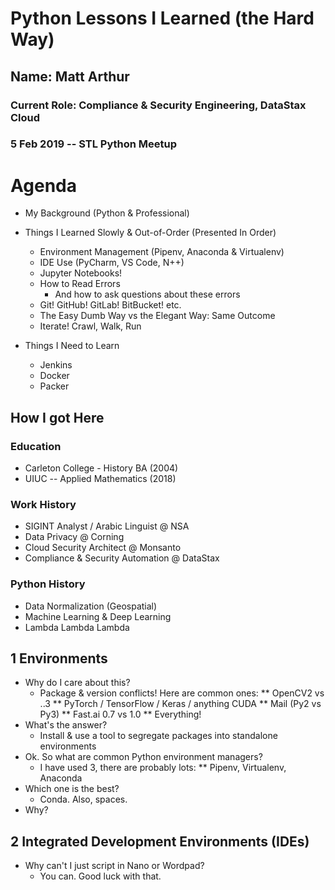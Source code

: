 # Python Lessons I Learned (the Hard Way)

## Name: Matt Arthur
### Current Role: Compliance & Security Engineering, DataStax Cloud 
### 5 Feb 2019 -- STL Python Meetup

# Agenda

* My Background (Python & Professional)
* Things I Learned Slowly & Out-of-Order (Presented In Order)
  * Environment Management (Pipenv, Anaconda & Virtualenv)
  * IDE Use (PyCharm, VS Code, N++)
  * Jupyter Notebooks! 
  * How to Read Errors
	* And how to ask questions about these errors
  * Git! GitHub! GitLab! BitBucket! etc.
  * The Easy Dumb Way vs the Elegant Way: Same Outcome
  * Iterate! Crawl, Walk, Run

* Things I Need to Learn
  * Jenkins
  * Docker
  * Packer


## How I got Here

### Education
* Carleton College - History BA (2004)
* UIUC -- Applied Mathematics (2018)

### Work History
* SIGINT Analyst / Arabic Linguist @ NSA 
* Data Privacy @ Corning
* Cloud Security Architect @ Monsanto
* Compliance & Security Automation @ DataStax

### Python History
* Data Normalization (Geospatial)
* Machine Learning & Deep Learning
* Lambda Lambda Lambda

## 1 Environments
* Why do I care about this? 
  * Package & version conflicts! Here are common ones:
    ** OpenCV2 vs ..3
    ** PyTorch / TensorFlow / Keras / anything CUDA
    ** Mail (Py2 vs Py3)
    ** Fast.ai 0.7 vs 1.0
    ** Everything! 
* What's the answer?
  * Install & use a tool to segregate packages into standalone environments
* Ok. So what are common Python environment managers? 
  * I have used 3, there are probably lots:
    ** Pipenv, Virtualenv, Anaconda
* Which one is the best?
  * Conda. Also, spaces.
* Why? 

## 2 Integrated Development Environments (IDEs)
* Why can't I just script in Nano or Wordpad?
  * You can. Good luck with that.
